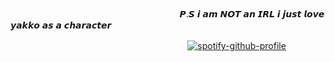 ㅤㅤㅤㅤㅤㅤㅤㅤㅤㅤㅤㅤㅤㅤㅤㅤㅤㅤㅤㅤㅤㅤㅤ<img src="https://files.catbox.moe/4hqj1d.gif" alt="">
ㅤㅤㅤㅤㅤㅤㅤㅤㅤㅤㅤㅤㅤㅤㅤㅤㅤㅤㅤㅤㅤㅤㅤㅤㅤㅤㅤㅤㅤㅤㅤㅤㅤㅤㅤㅤㅤㅤㅤㅤㅤㅤㅤㅤㅤㅤㅤㅤㅤㅤㅤㅤㅤㅤㅤㅤㅤㅤㅤㅤㅤㅤㅤㅤㅤㅤㅤㅤㅤㅤㅤㅤㅤㅤㅤㅤㅤㅤㅤㅤㅤㅤㅤㅤㅤㅤㅤㅤㅤㅤㅤㅤㅤ

ㅤㅤㅤㅤㅤㅤㅤㅤㅤㅤㅤㅤㅤㅤㅤㅤㅤㅤㅤㅤㅤ𝙋.𝙎 𝙞 𝙖𝙢 𝙉𝙊𝙏 𝙖𝙣 𝙄𝙍𝙇 𝙞 𝙟𝙪𝙨𝙩 𝙡𝙤𝙫𝙚 𝙮𝙖𝙠𝙠𝙤 𝙖𝙨 𝙖 𝙘𝙝𝙖𝙧𝙖𝙘𝙩𝙚𝙧


ㅤㅤㅤㅤㅤㅤㅤㅤㅤㅤㅤㅤㅤㅤㅤㅤㅤㅤㅤㅤㅤㅤ[![spotify-github-profile](https://spotify-github-profile.kittinanx.com/api/view?uid=31otkwh4nu2zarxrer6zxzagzlv4&cover_image=true&theme=default&show_offline=false&background_color=121212&interchange=false)](https://github.com/kittinan/spotify-github-profile)
